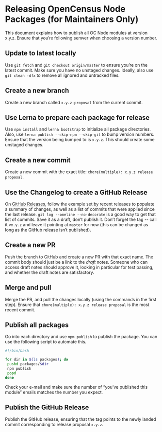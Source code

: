 # Releasing OpenCensus Node Packages (for Maintainers Only)

This document explains how to publish all OC Node modules at version x.y.z. Ensure that you’re following semver when choosing a version number.

## Update to latest locally

Use `git fetch` and `git checkout origin/master` to ensure you’re on the latest commit. Make sure
you have no unstaged changes. Ideally, also use `git clean -dfx` to remove all ignored and
untracked files.

## Create a new branch

Create a new branch called `x.y.z-proposal` from the current commit.

## Use Lerna to prepare each package for release

Use `npm install` and `lerna bootstrap` to initialize all package directories.
Also, use `lerna publish --skip-npm --skip-git` to bump version numbers.
Ensure that the version being bumped to is `x.y.z`. This should create some unstaged changes.

## Create a new commit

Create a new commit with the exact title: `chore(multiple): x.y.z release proposal`.

## Use the Changelog to create a GitHub Release

On [GitHub Releases](https://github.com/census-instrumentation/opencensus-node/releases),
follow the example set by recent releases to populate a summary of changes, as well as a list of
commits that were applied since the last release. `git log --oneline --no-decorate` is a good way
to get that list of commits. Save it as a draft, don’t publish it. Don’t forget the tag -- call
it `vx.y.z` and leave it pointing at `master` for now (this can be changed as long as the GitHub
release isn’t published).

## Create a new PR

Push the branch to GitHub and create a new PR with that exact name. The commit body should just
be a link to the *draft* notes. Someone who can access draft notes should approve it, looking
in particular for test passing, and whether the draft notes are satisfactory.

## Merge and pull

Merge the PR, and pull the changes locally (using the commands in the first step). Ensure that
`chore(multiple): x.y.z release proposal` is the most recent commit.

## Publish all packages

Go into each directory and use `npm publish` to publish the package. You can use the following
script to automate this.

```bash
#!/bin/bash

for dir in $(ls packages); do
 pushd packages/$dir
 npm publish
 popd
done
```

Check your e-mail and make sure the number of “you’ve published this module” emails matches the number you expect.

## Publish the GitHub Release

Publish the GitHub release, ensuring that the tag points to the newly landed commit corresponding to release proposal `x.y.z`.
